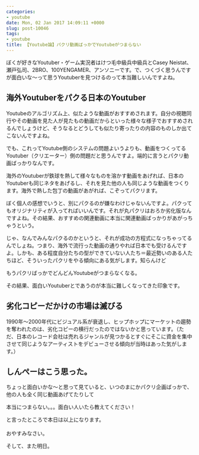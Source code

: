 ```yaml
---
categories:
- youtube
date: Mon, 02 Jan 2017 14:09:11 +0000
slug: post-10046
tags:
- youtube
title: 【Youtube論】パクリ動画ばっかでYoutubeがつまらない
---
```


ぼくが好きなYoutuber・ゲーム実況者はけつ毛中級兵中級兵とCasey Neistat、瀬戸弘司、2BRO、100YENGAMER、アンソニーです。で、つくづく思うんですが面白いな〜って思うYoutuberを見つけるのって本当難しいんですよね。<!--more--><h2>海外Youtuberをパクる日本のYoutuber</h2>

Youtubeのアルゴリズム上、似たような動画がおすすめされます。自分の視聴同行やその動画を見た人が見たもの動画だからといった様々な様子でおすすめされるんでしょうけど、そうなるとどうしても似たり寄ったりの内容のものしか出てこないんですよね。

でも、これってYoutube側のシステムの問題よいうよりも、動画をつくってるYoutuber（クリエーター）側の問題だと思うんですよ。端的に言うとパクリ動画ばっかりなんです。

海外のYoutuberが鉄球を熱して様々なものを溶かす動画をあげれば、日本のYoutuberも同じネタをあげるし、それを見た他の人も同じような動画をつくります。海外で熱した包丁の動画があがれば、こぞってパクリます。

ぼく個人の感想でいうと、別にパクるのが嫌なわけじゃないんですよ。パクってもオリジナリティが入ってればいいんです。それが丸パクリはおろか劣化版なんですよね。その結果、おすすめの関連動画に本当に関連動画ばっかりがあがっちゃうという。

じゃ、なんでみんなパクるのかというと、それが成功の方程式になっちゃってるんでしょね。つまり、海外で流行った動画の通りやれば日本でも受けるんですよ。しかも、ある程度自分たちの型ができていない人たち＝最近勢いのある人たちほど、そういったパクリをやる傾向にある気がします。知らんけど


もうパクリばっかでどんどんYoutubeがつまらなくなる。

その結果、面白いYoutuberとであうのが本当に難しくなってきた印象です。


<h2>劣化コピーだかけの市場は滅びる</h2>

1990年〜2000年代にビジュアル系が衰退し、ヒップホップにマーケットの趨勢を奪われたのは、劣化コピーの横行だったのではないかと思っています。（ただ、日本のレコード会社は売れるジャンルが見つかるとすぐにそこに資金を集中させて同じようなアーティストをデビューさせる傾向が当時はあった気がします。）


<h2>しんぺーはこう思った。</h2>

ちょっと面白いかな〜と思って見ていると、いつのまにかパクリ企画ばっかで、他の人も全く同じ動画あげてたりして

本当につまらない。。。面白い人いたら教えてください！

と言ったところで本日は以上になります。<br><br>おやすみなさい。

そして、また明日。
